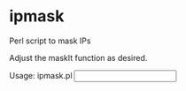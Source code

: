 ipmask
======

Perl script to mask IPs

Adjust the maskIt function as desired.

Usage: ipmask.pl <input file>

